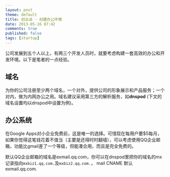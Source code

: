```yaml
---
layout: post
theme: default
title: 创业谈 - 创建办公环境
date: 2013-05-16 07:42
comments: true
published: false
tags: [startup]
---
```


公司发展到五个人以上，有两三个开发人员时，就要考虑构建一套高效的办公和开发环境。以下是笔者的一点经验。

## 域名

为你的公司注册至少两个域名，一个对外，提供公司的形象展示和产品服务；一个对内，做为内网办公之用。域名建议采用第三方的解析服务，如**dnspod** (下文的域名设置均以dnspod中设置为例)。

## 办公系统

在Google Apps对小企业免费前，这是唯一的选择。可惜现在每用户要$5每月，如果你觉得这笔钱花着不值当（主要是还得时时翻墙），可以考虑使用QQ企业邮箱，功能比gmail差了一个等级，但能凑合用，而且是完全免费的。

默认QQ企业邮箱的域名是exmail.qq.com，你可以在dnspod里把你的域名的mx记录指向``mxbiz1.qq.com.``及``mxbiz2.qq.com.``，
mail
CNAME
默认
exmail.qq.com.

